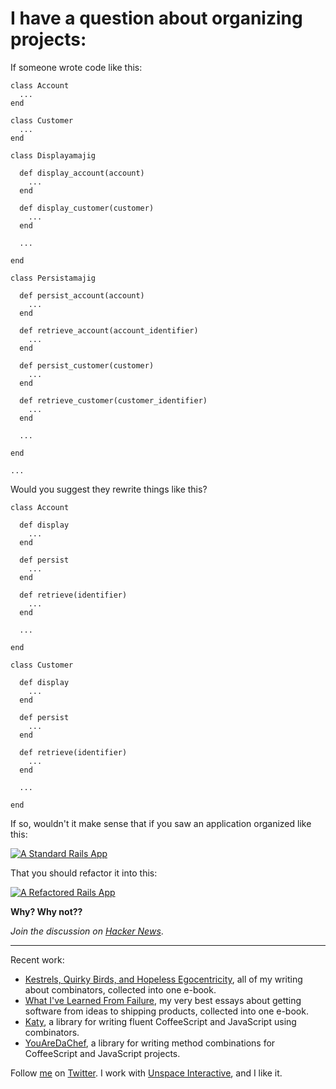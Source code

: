 I have a question about organizing projects:
===

If someone wrote code like this:

    class Account
      ...
    end
    
    class Customer
      ...
    end

    class Displayamajig
    
      def display_account(account)
        ...
      end
      
      def display_customer(customer)
        ...
      end
      
      ...
      
    end
    
    class Persistamajig
    
      def persist_account(account)
        ...
      end
      
      def retrieve_account(account_identifier)
        ...
      end
    
      def persist_customer(customer)
        ...
      end
      
      def retrieve_customer(customer_identifier)
        ...
      end
      
      ...
      
    end
    
    ...

Would you suggest they rewrite things like this?

    class Account
    
      def display
        ...
      end
      
      def persist
        ...
      end
      
      def retrieve(identifier)
        ...
      end
      
      ...
      
    end
    
    class Customer
    
      def display
        ...
      end
      
      def persist
        ...
      end
      
      def retrieve(identifier)
        ...
      end
      
      ...
      
    end

If so, wouldn't it make sense that if you saw an application organized like this:

[![A Standard Rails App](http://farm4.static.flickr.com/3609/3349332232_75c370f812_o.png)](http://www.flickr.com/photos/raganwald/3349332232/ "A Standard Rails App") 

That you should refactor it into this:

[![A Refactored Rails App](http://farm4.static.flickr.com/3440/3348520567_3030b63a31_o.png)](http://www.flickr.com/photos/raganwald/3348520567/ "A Refactored Rails App")

**Why? Why not??**

*Join the discussion on [Hacker News](http://news.ycombinator.com/item?id=513472)*.

---

Recent work:

* [Kestrels, Quirky Birds, and Hopeless Egocentricity](http://leanpub.com/combinators), all of my writing about combinators, collected into one e-book.
* [What I've Learned From Failure](http://leanpub.com/shippingsoftware), my very best essays about getting software from ideas to shipping products, collected into one e-book.
* [Katy](http://github.com/raganwald/Katy), a library for writing fluent CoffeeScript and JavaScript using combinators.
* [YouAreDaChef](http://github.com/raganwald/YouAreDaChef), a library for writing method combinations for CoffeeScript and JavaScript projects.

Follow [me](http://reginald.braythwayt.com) on [Twitter](http://twitter.com/raganwald). I work with [Unspace Interactive](http://unspace.ca), and I like it.